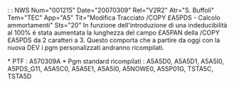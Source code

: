  :  : NWS Num="001215" Date="20070309" Rel="V2R2" Atr="S. Buffoli" Tem="TEC" App="A5" Tit="Modifica Tracciato /COPY £A5PDS - Calcolo ammortamenti" Sts="20"
In funzione dell'introduzione di una indeducibilità al 100% è stata aumentata la lunghezza del campo £A5PAN della /COPY £A5PDS da 2 caratteri a 3. Questo comporta che a partire da oggi con la nuova DEV i pgm personalizzati andranno ricompilati.

\* PTF :  A570309A
\* Pgm standard ricompilati :  A5A5D0, A5A5D1, A5A5I0, A5PDS_G11, A5A5C0, A5A5E1, A5A5I0, A5NOWE0,                             A5SP01G, TSTA5C, TSTA5D
